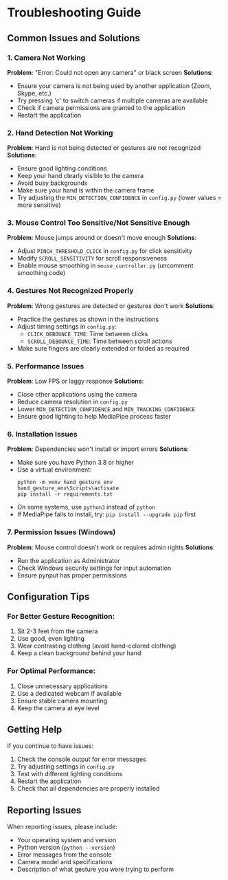 # Troubleshooting Guide

## Common Issues and Solutions

### 1. Camera Not Working

**Problem**: "Error: Could not open any camera" or black screen
**Solutions**:
- Ensure your camera is not being used by another application (Zoom, Skype, etc.)
- Try pressing 'c' to switch cameras if multiple cameras are available
- Check if camera permissions are granted to the application
- Restart the application

### 2. Hand Detection Not Working

**Problem**: Hand is not being detected or gestures are not recognized
**Solutions**:
- Ensure good lighting conditions
- Keep your hand clearly visible to the camera
- Avoid busy backgrounds
- Make sure your hand is within the camera frame
- Try adjusting the `MIN_DETECTION_CONFIDENCE` in `config.py` (lower values = more sensitive)

### 3. Mouse Control Too Sensitive/Not Sensitive Enough

**Problem**: Mouse jumps around or doesn't move enough
**Solutions**:
- Adjust `PINCH_THRESHOLD_CLICK` in `config.py` for click sensitivity
- Modify `SCROLL_SENSITIVITY` for scroll responsiveness
- Enable mouse smoothing in `mouse_controller.py` (uncomment smoothing code)

### 4. Gestures Not Recognized Properly

**Problem**: Wrong gestures are detected or gestures don't work
**Solutions**:
- Practice the gestures as shown in the instructions
- Adjust timing settings in `config.py`:
  - `CLICK_DEBOUNCE_TIME`: Time between clicks
  - `SCROLL_DEBOUNCE_TIME`: Time between scroll actions
- Make sure fingers are clearly extended or folded as required

### 5. Performance Issues

**Problem**: Low FPS or laggy response
**Solutions**:
- Close other applications using the camera
- Reduce camera resolution in `config.py`
- Lower `MIN_DETECTION_CONFIDENCE` and `MIN_TRACKING_CONFIDENCE`
- Ensure good lighting to help MediaPipe process faster

### 6. Installation Issues

**Problem**: Dependencies won't install or import errors
**Solutions**:
- Make sure you have Python 3.8 or higher
- Use a virtual environment:
  ```
  python -m venv hand_gesture_env
  hand_gesture_env\Scripts\activate
  pip install -r requirements.txt
  ```
- On some systems, use `python3` instead of `python`
- If MediaPipe fails to install, try: `pip install --upgrade pip` first

### 7. Permission Issues (Windows)

**Problem**: Mouse control doesn't work or requires admin rights
**Solutions**:
- Run the application as Administrator
- Check Windows security settings for input automation
- Ensure pynput has proper permissions

## Configuration Tips

### For Better Gesture Recognition:
1. Sit 2-3 feet from the camera
2. Use good, even lighting
3. Wear contrasting clothing (avoid hand-colored clothing)
4. Keep a clean background behind your hand

### For Optimal Performance:
1. Close unnecessary applications
2. Use a dedicated webcam if available
3. Ensure stable camera mounting
4. Keep the camera at eye level

## Getting Help

If you continue to have issues:
1. Check the console output for error messages
2. Try adjusting settings in `config.py`
3. Test with different lighting conditions
4. Restart the application
5. Check that all dependencies are properly installed

## Reporting Issues

When reporting issues, please include:
- Your operating system and version
- Python version (`python --version`)
- Error messages from the console
- Camera model and specifications
- Description of what gesture you were trying to perform
